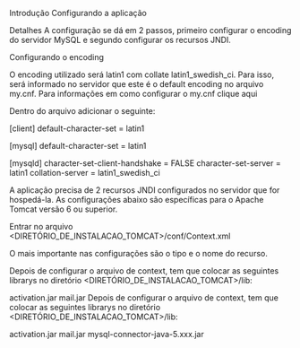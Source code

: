 Introdução
Configurando a aplicação

Detalhes
A configuração se dá em 2 passos, primeiro configurar o encoding do servidor MySQL e segundo configurar os recursos JNDI.

Configurando o encoding

O encoding utilizado será latin1 com collate latin1_swedish_ci. Para isso, será informado no servidor que este é o default encoding no arquivo my.cnf. Para informações em como configurar o my.cnf clique aqui

Dentro do arquivo adicionar o seguinte:

 [client] default-character-set = latin1
 
[mysql] default-character-set = latin1
 

[mysqld] character-set-client-handshake = FALSE
 character-set-server = latin1
 collation-server = latin1_swedish_ci
 

A aplicação precisa de 2 recursos JNDI configurados no servidor que for hospedá-la. As configurações abaixo são específicas para o Apache Tomcat versão 6 ou superior.

Entrar no arquivo <DIRETÓRIO_DE_INSTALACAO_TOMCAT>/conf/Context.xml

 <!-- MySql Datasource, no caso do banco ser outro trocar o driverClassName e colcocar a url apropriada -->
 
<Resource name="jdbc/sescoopDB" auth="Container" 
           type="javax.sql.DataSource" 
           maxActive="100" maxIdle="30" maxWait="10000" 
           username="[usuario-do-banco]" password="[senha-do-banco]" 
           driverClassName="com.mysql.jdbc.Driver" 
           url="jdbc:mysql://localhost/justificativadeponto"/>
 

<!-- JavaMail session factory -->
 

<Resource name="mail/session"
           auth="Container"
           type="javax.mail.Session"
           username="[conta-do-usuario@mailserver.com]"
           password="[senha-da-conta-de-email]"
           mail.user="[conta-do-usuario@mailserver.com]"
           mail.password="[senha-da-conta-de-email]"
           mail.transport.protocol="smtp"
           mail.smtp.host="smtp.mailserver.com"
           mail.smtp.port="587"
           mail.smtp.auth="true"
           mail.smtp.starttls.enable="true"
           mail.debug="true"
 />
 

O mais importante nas configurações são o tipo e o nome do recurso.

Depois de configurar o arquivo de context, tem que colocar as seguintes librarys no diretório <DIRETÓRIO_DE_INSTALACAO_TOMCAT>/lib:

activation.jar
mail.jar
Depois de configurar o arquivo de context, tem que colocar as seguintes librarys no diretório <DIRETÓRIO_DE_INSTALACAO_TOMCAT>/lib:

activation.jar
mail.jar
mysql-connector-java-5.xxx.jar

